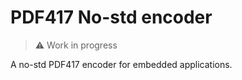 # PDF417 No-std encoder

> ⚠️  Work in progress

A no-std PDF417 encoder for embedded applications.

